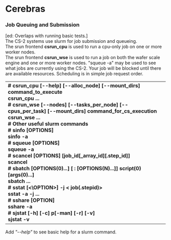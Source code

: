 Cerebras
========

### Job Queuing and Submission
[ed: Overlaps with running basic tests.]<br>
The CS-2 systems use slurm for job submission and queueing.<br>
The srun frontend **csrun_cpu** is used to run a cpu-only job on one or more worker nodes.<br>
The srun frontend **csrun_wse** is used to run a job on both the wafer scale engine and one or more worker nodes.
"squeue -a" may be used to see what jobs are currently using the CS-2. Your job will be blocked until there are available resources. Scheduling is in simple job request order. 
<table>
<tbody>
<tr class="odd">
<td><strong>
# csrun_cpu [--help] [--alloc_node] [--mount_dirs] command_to_execute<br>
csrun_cpu ...<br>
# csrun_wse [--nodes] [--tasks_per_node] [--cpus_per_task] [--mount_dirs] command_for_cs_execution</br>
csrun_wse ...<br>
# Other useful slurm commands <br>
# sinfo [OPTIONS]<br>
sinfo -a<br>
# squeue [OPTIONS]</br>
squeue -a<br>
# scancel [OPTIONS] [job_id[_array_id][.step_id]]</br>
scancel <jobid><br>
# sbatch [OPTIONS(0)...] [ : [OPTIONS(N)...]] script(0) [args(0)...]<br>
sbatch ...<br>
# sstat [<\OPTION>] -j < job(.stepid)><br>
sstat -a -j ...<br>
# sshare [OPTION]<br>
sshare -a<br>
# sjstat [-h] [-c] p[-man] [-r] [-v]<br>
sjstat -v<br>
</strong></td>
</tr>
</tbody>
</table>

Add *"--help"* to see basic help for a slurm command.

